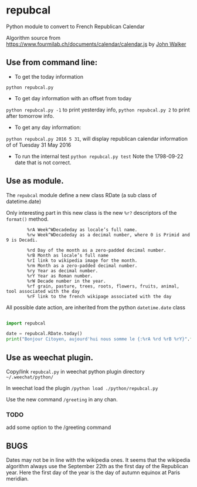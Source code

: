 # repubcal
Python module to convert to French Republican Calendar


Algorithm source from https://www.fourmilab.ch/documents/calendar/calendar.js
by [John Walker](https://en.wikipedia.org/wiki/John_Walker_(programmer))

## Use from command line:

* To get the today information

`python repubcal.py`

* To get day information with an offset from today

`python repubcal.py -1` to print yesterday info, `python repubcal.py 2` to print after tomorrow info.

* To get any day information:

`python repubcal.py 2016 5 31`, will display republican calendar information of of Tuesday 31 May 2016

* To run the internal test
`python repubcal.py test`
Note the 1798-09-22 date that is not correct.

## Use as module.
The `repubcal` module define a new class RDate (a sub class of datetime.date)

Only interesting part in this new class is the new `%r?` descriptors of the `format()` method.


            %rA Week^WDecadeday as locale’s full name.
            %rw Week^WDecadeday as a decimal number, where 0 is Primid and 9 is Decadi.

            %rd Day of the month as a zero-padded decimal number.
            %rB Month as locale’s full name
            %rI link to wikipedia image for the month.
            %rm Month as a zero-padded decimal number.
            %ry Year as decimal number.
            %rY Year as Roman number.
            %rW Decade number in the year.
            %rf grain, pasture, trees, roots, flowers, fruits, animal, tool associated with the day
            %rF link to the french wikipage associated with the day

All possible date action, are inherited from the python `datetime.date` class

```python

import repubcal

date = repubcal.RDate.today()
print("Bonjour Citoyen, aujourd'hui nous somme le {:%rA %rd %rB %rY}".format(date))
```


## Use as weechat plugin.

Copy/link `repubcal.py` in weechat python plugin directory `~/.weechat/python/`

In weechat load the plugin `/python load ./python/repubcal.py`

Use the new command `/greeting` in any chan.

### TODO
add some option to the /greeting command

## BUGS
Dates may not be in line with the wikipedia ones. It seems that the wikipedia algorithm always use the September 22th as the first day of the Republican year. Here the first day of the year is the day of autumn equinox at Paris meridian.
